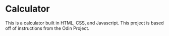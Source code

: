 # Calculator
This is a calculator built in HTML, CSS, and Javascript. This project is based off of instructions from the Odin Project. 
